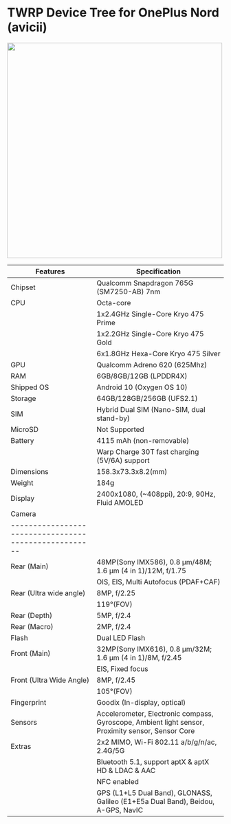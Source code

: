 # TWRP Device Tree for OnePlus Nord (avicii)

<img src="https://github.com/Sanju0910/readme_res/blob/main/images/oneplus_avicii.jpg" width=500 height=500 />

| Features   |                                               Specification                                                         |
| ------------- | ------------- |
| Chipset |  Qualcomm Snapdragon 765G (SM7250-AB) 7nm |
| CPU  |     Octa-core  |
|      |     1x2.4GHz Single-Core Kryo 475 Prime |
|      |     1x2.2GHz Single-Core Kryo 475 Gold  |
|      |     6x1.8GHz Hexa-Core Kryo 475 Silver  |
| GPU  |  Qualcomm Adreno 620 (625Mhz) |
| RAM  |  6GB/8GB/12GB (LPDDR4X) |
| Shipped OS | Android 10 (Oxygen OS 10) |
| Storage | 64GB/128GB/256GB (UFS2.1) |
| SIM | Hybrid Dual SIM (Nano-SIM, dual stand-by) |
| MicroSD | Not Supported |
| Battery | 4115 mAh (non-removable) |
|         | Warp Charge 30T fast charging (5V/6A) support |
| Dimensions | 158.3x73.3x8.2(mm) |
| Weight | 184g |
| Display | 2400x1080, (~408ppi), 20:9, 90Hz, Fluid AMOLED |
| Camera |
| ----------------------------------------------------- |
| Rear (Main) | 48MP(Sony IMX586), 0.8 µm/48M; 1.6 µm (4 in 1)/12M, f/1.75 |
|             | OIS, EIS, Multi Autofocus (PDAF+CAF) |
| Rear (Ultra wide angle) | 8MP, f/2.25 |
|                         | 119°(FOV) |
| Rear (Depth) | 5MP, f/2.4 |
| Rear (Macro) | 2MP, f/2.4 |
| Flash | Dual LED Flash |
| Front (Main) | 32MP(Sony IMX616), 0.8 µm/32M; 1.6 µm (4 in 1)/8M, f/2.45
|              | EIS, Fixed focus |
| Front (Ultra Wide Angle) | 8MP, f/2.45
|                          | 105°(FOV) |
| Fingerprint | Goodix (In-display, optical) |
| Sensors | Accelerometer, Electronic compass, Gyroscope, Ambient light sensor, Proximity sensor, Sensor Core |
| Extras | 2x2 MIMO, Wi-Fi 802.11 a/b/g/n/ac, 2.4G/5G |
|        | Bluetooth 5.1, support aptX & aptX HD & LDAC & AAC |
|        | NFC enabled |
|        | GPS (L1+L5 Dual Band), GLONASS, Galileo (E1+E5a Dual Band), Beidou, A-GPS, NavIC |


